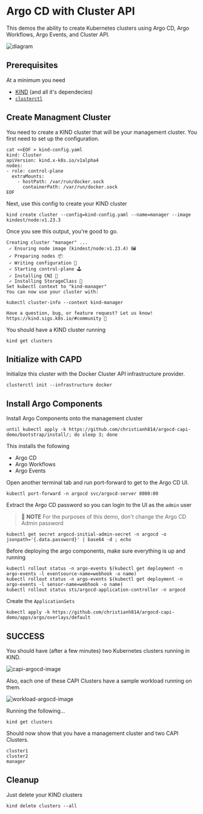 # Argo CD with Cluster API

This demos the ability to create Kubernetes clusters using Argo CD, Argo Workflows, Argo Events, and Cluster API.

![diagram](docs/images/diagram.jpg)

## Prerequisites

At a minimum you need

* [KIND](kind.sigs.k8s.io) (and all it's dependecies)
* [`clusterctl`](https://github.com/kubernetes-sigs/cluster-api/releases)

## Create Managment Cluster

You need to create a KIND cluster that will be your management cluster. You first need to set up the configuration.

```shell
cat <<EOF > kind-config.yaml
kind: Cluster
apiVersion: kind.x-k8s.io/v1alpha4
nodes:
- role: control-plane
  extraMounts:
    - hostPath: /var/run/docker.sock
      containerPath: /var/run/docker.sock
EOF
```

Next, use this config to create your KIND cluster

```shell
kind create cluster --config=kind-config.yaml --name=manager --image kindest/node:v1.23.3
```

Once you see this output, you're good to go.

```
Creating cluster "manager" ...
 ✓ Ensuring node image (kindest/node:v1.23.4) 🖼
 ✓ Preparing nodes 📦  
 ✓ Writing configuration 📜 
 ✓ Starting control-plane 🕹️ 
 ✓ Installing CNI 🔌 
 ✓ Installing StorageClass 💾 
Set kubectl context to "kind-manager"
You can now use your cluster with:

kubectl cluster-info --context kind-manager

Have a question, bug, or feature request? Let us know! https://kind.sigs.k8s.io/#community 🙂
```

You should have a KIND cluster running

```shell
kind get clusters 
```

## Initialize with CAPD

Initialize this cluster with the Docker Cluster API infrastructure provider.

```shell
clusterctl init --infrastructure docker
```

## Install Argo Components

Install Argo Components onto the management cluster

```shell
until kubectl apply -k https://github.com/christianh814/argocd-capi-demo/bootstrap/install/; do sleep 3; done
```

This installs the following

* Argo CD
* Argo Workflows
* Argo Events

Open another terminal tab and run port-forward to get to the Argo CD UI.

```shell
kubectl port-forward -n argocd svc/argocd-server 8080:80
```

Extract the Argo CD password so you can login to the UI as the `admin` user

> :rotating_light: **NOTE** For the purposes of this demo, don't change the Argo CD Admin password

```shell
kubectl get secret argocd-initial-admin-secret -n argocd -o jsonpath='{.data.password}' | base64 -d ; echo
```

Before deploying the argo components, make sure everything is up and running

```shell
kubectl rollout status -n argo-events $(kubectl get deployment -n argo-events -l eventsource-name=webhook -o name)
kubectl rollout status -n argo-events $(kubectl get deployment -n argo-events -l sensor-name=webhook -o name)
kubectl rollout status sts/argocd-application-controller -n argocd
```

Create the `ApplicationSets`

```shell
kubectl apply -k https://github.com/christianh814/argocd-capi-demo/apps/argo/overlays/default
```

## SUCCESS

You should have (after a few minutes) two Kubernetes clusters running
in KIND.

![capi-argocd-image](docs/images/clusters.png)

Also, each one of these CAPI Clusters have a sample workload
running on them.

![workload-argocd-image](docs/images/workload.png)

Running the following...

```shell
kind get clusters
```

Should now show that you have a management cluster and two CAPI Clusters.

```
cluster1
cluster2
manager
```

## Cleanup

Just delete your KIND clusters

```shell
kind delete clusters --all
```
